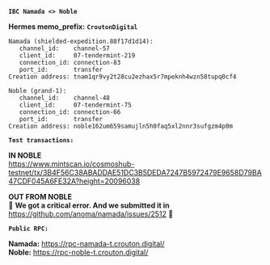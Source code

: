 **`IBC Namada <> Noble`**

**Hermes memo_prefix:** **`CroutonDigital`**
```
Namada (shielded-expedition.88f17d1d14):
   channel_id:    channel-57
   client_id:     07-tendermint-219
   connection_id: connection-83
   port_id:       transfer
Creation address: tnam1qr9vy2t28cu2ezhax5r7mpeknh4wzn58tupq0cf4
```
```
Noble (grand-1): 
   channel_id:    channel-48
   client_id:     07-tendermint-75
   connection_id: connection-66
   port_id:       transfer
Creation address: noble162um659samujln5h0faq5xl2nnr3sufgzm4p0m
```

**`Test transactions:`**

**IN NOBLE**   
https://www.mintscan.io/cosmoshub-testnet/tx/3B4F56C38ABADDAE51DC3B5DEDA7247B5972479E9658D79BA47CDF045A6FE32A?height=20096038

**OUT FROM NOBLE**  
🚨 **We got a critical error. And we submitted it in** https://github.com/anoma/namada/issues/2512 🚨

**`Public RPC:`**

**Namada:** https://rpc-namada-t.crouton.digital/   
**Noble:**  https://rpc-noble-t.crouton.digital/


